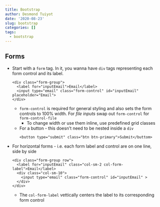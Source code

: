 ```yaml
---
title: Bootstrap
author: Desmond Tuiyot
date: '2020-08-23'
slug: bootstrap
categories: []
tags:
  - bootstrap
---
```


## Forms

* Start with a `form` tag. In it, you wanna have `div` tags representing each form control and its label. 
  ```{html eval=F}
  <div class="form-group">
    <label for="inputEmail">Email</label>
    <input type="email" class="form-control" id="inputEmail" placeholder="Email">
  </div>
  ```
  * `form-control` is required for general styling and also sets the form controls to 100% width. For *file inputs* swap out `form-control` for `form-control-file`
    * To change width or use them inline, use predefined grid classes 
  * For a button - this doesn't need to be nested inside a `div`
    ```{html eval=F}
    <button type="submit" class="btn btn-primary">Submit</buttom>
    ```
* For horizontal forms - i.e. each form label and control are on one line, side by side
  ```{html eval=F}
  <div class="form-group row">
    <label for="inputEmail" class="col-sm-2 col-form-label">Email</label>
    <div class="col-sm-10">
      <input type="email" class="form-control" id="inputEmail" >
    </div>
  </div>
  ```
  * The `col-form-label` vettically centers the label to its corresponding form control
  